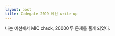 ```yaml
---
layout: post
title: Codegate 2019 예선 write-up
---
```



나는 예선에서 MIC check, 20000 두 문제를 풀게 되었다.  


